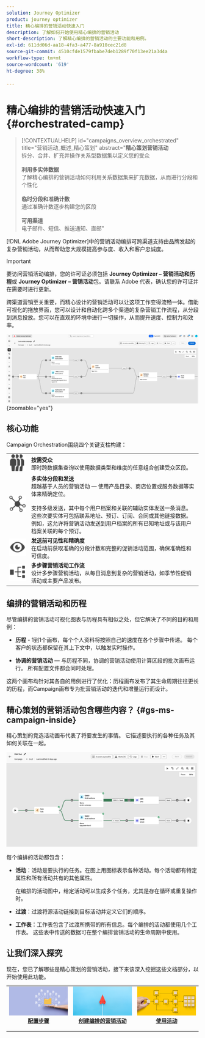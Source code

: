 ```yaml
---
solution: Journey Optimizer
product: journey optimizer
title: 精心编排的营销活动快速入门
description: 了解如何开始使用精心编排的营销活动
short-description: 了解精心编排的营销活动的主要功能和用例。
exl-id: 611dd06d-aa18-4fa3-a477-8a910cec21d8
source-git-commit: 4510cfde1579fbabe7deb1289f70f13ee21a3d4a
workflow-type: tm+mt
source-wordcount: '619'
ht-degree: 38%

---
```



# 精心编排的营销活动快速入门 {#orchestrated-camp}

>[!CONTEXTUALHELP]
>id="campaigns_overview_orchestrated"
>title="营销活动_概述_精心策划"
>abstract="<b>精心策划营销活动</b><br/>拆分、合并、扩充并操作关系型数据集以定义您的受众<br/><br/> <b>利用多实体数据</b><br/>了解精心编排的营销活动如何利用关系数据集来扩充数据，从而进行分段和个性化<br/><br/><b>临时分段和准确计数</b><br/>通过准确计数逐步构建您的区段<br/><br/><b>可用渠道</b><br/>电子邮件、短信、推送通知、直邮"

[!DNL Adobe Journey Optimizer]中的营销活动编排可跨渠道支持由品牌发起的复杂营销活动，从而帮助您大规模提高参与度、收入和客户忠诚度。

>[!IMPORTANT]
>
>要访问营销活动编排，您的许可证必须包括 **Journey Optimizer – 营销活动和历程**&#x200B;或 **Journey Optimizer – 营销活动**&#x200B;包。请联系 Adobe 代表，确认您的许可证并在需要时进行更新。

跨渠道营销至关重要，而精心设计的营销活动可以让这项工作变得流畅一体。借助可视化的拖放界面，您可以设计和自动化跨多个渠道的复杂营销工作流程，从分段到消息投放。您可以在直观的环境中进行一切操作，从而提升速度、控制力和效率。

![](assets/canvas-example-diagram.png){zoomable="yes"}

## 核心功能

Campaign Orchestration围绕四个关键支柱构建：

<table style="table-layout:auto">
<tr style="border: 0;">
<td><img alt="按需受众" src="assets/do-not-localize/icon-audience.svg" width="150px"></a></td><td><b>按需受众</b><br/>即时跨数据集查询以使用数据类型和维度的任意组合创建受众区段。</td></tr>
<tr style="border: 0;">
<td><img alt="多实体分段和发送" src="assets/do-not-localize/icon-entity.svg" width="150px"></a></td><td><b>多实体分段和发送</b><br/>超越基于人员的营销活动 — 使用产品目录、商店位置或服务数据等实体来精确定位。<br/><br/>
支持多级发送，其中每个用户档案和关联的辅助实体发送一条消息。 这些次要实体可包括联系地址、预订、订阅、合同或其他链接数据。 例如，这允许将营销活动发送到用户档案的所有已知地址或与该用户档案关联的每个预订。</td></tr>
<tr style="border: 0;">
<td><img alt="预发送可见性和精确性" src="assets/do-not-localize/icon-visibility.svg" width="150px"></a></td><td><b>发送前可见性和精确度</b><br/>在启动前获取准确的分段计数和完整的促销活动范围，确保准确性和可信度。</td></tr>
<tr style="border: 0;">
<td><img alt="多步骤活动工作流" src="assets/do-not-localize/icon-multistep.svg" width="150px"></a></td><td><b>多步骤营销活动工作流</b><br/>设计多步骤营销活动，从每日消息到复杂的营销活动，如季节性促销活动或主要产品发布。</td></tr>
</table>

## 编排的营销活动和历程

尽管编排的营销活动可视化图表与历程具有相似之处，但它解决了不同的目的和用例：

* **历程** - 1到1个画布，每个个人资料将按照自己的速度在各个步骤中传递。 每个客户的状态都保留在其上下文中，以触发实时操作。

* **协调的营销活动** — 与历程不同，协调的营销活动使用计算区段的批次画布运行。 所有配置文件都会同时处理。

这两个画布均针对其各自的用例进行了优化：历程画布发布了其生命周期往往更长的历程，而Campaign画布专为批营销活动的迭代和增量运行而设计。

## 精心策划的营销活动包含哪些内容？ {#gs-ms-campaign-inside}

精心策划的竞选活动画布代表了将要发生的事情。 它描述要执行的各种任务及其如何关联在一起。

![图像显示编排的活动画布](assets/canvas-example.png)

每个编排的活动都包含：

* **活动**：活动是要执行的任务。在图上用图标表示各种活动。每个活动都有特定属性和所有活动共有的其他属性。

  在编排的活动图中，给定活动可以生成多个任务，尤其是存在循环或重复操作时。

* **过渡**：过渡将源活动链接到目标活动并定义它们的顺序。

* **工作表**：工作表包含了过渡所携带的所有信息。每个编排的活动都使用几个工作表。 这些表中传送的数据可在整个编排营销活动的生命周期中使用。

## 让我们深入探究

现在，您已了解哪些是精心策划的营销活动，接下来该深入挖掘这些文档部分，以开始使用此功能。

<table><tr style="border: 0; text-align: center;">
<td>
<a href="gs-campaign-creation.md">
<img alt="访问和管理活动" src="assets/do-not-localize/workflow-access.jpeg">
</a>
<div>
<a href="gs-campaign-creation.md"><strong>配置步骤</strong></a>
</div>
<p>
</td>
<td>
<a href="create-orchestrated-campaign.md">
<img alt="潜在客户" src="assets/do-not-localize/workflow-create.jpeg">
</a>
<div><a href="create-orchestrated-campaign.md"><strong>创建编排的营销活动</strong>
</div>
<p>
</td>
<td>
<a href="activities/about-activities.md">
<img alt="不频繁" src="assets/do-not-localize/workflow-activities.jpeg">
</a>
<div>
<a href="activities/about-activities.md"><strong>使用活动</strong></a>
</div>
<p></td>
</tr></table>
